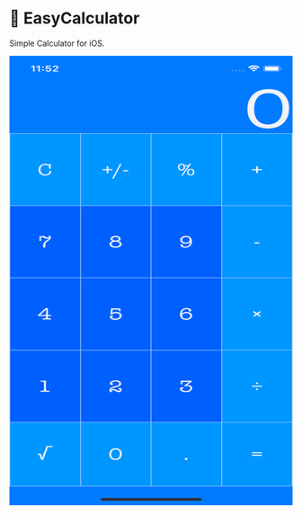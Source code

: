 # 🧮 EasyCalculator

Simple Calculator for iOS.

<img src="https://github.com/alexey1312/EasyCalculator/blob/master/EasyCalculator.png" width="600" height="800">
